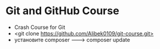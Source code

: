 # Git and GitHub Course

- Crash Course for Git
- <git clone https://github.com/Alibek0109/git-course.git>
- установите composer ---> composer update
